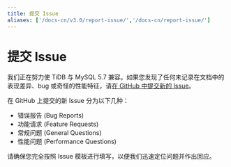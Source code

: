 ```yaml
---
title: 提交 Issue
aliases: ['/docs-cn/v3.0/report-issue/','/docs-cn/report-issue/']
---
```


# 提交 Issue

我们正在努力使 TiDB 与 MySQL 5.7 兼容。如果您发现了任何未记录在文档中的表现差异、bug 或奇怪的性能特征，请[在 GitHub 中提交新的 Issue](https://github.com/pingcap/tidb/issues)。

在 GitHub 上提交的新 Issue 分为以下几种：

- 错误报告 (Bug Reports)
- 功能请求 (Feature Requests)
- 常规问题 (General Questions)
- 性能问题 (Performance Questions)

请确保您完全按照 Issue 模板进行填写，以便我们迅速定位问题并作出回应。
